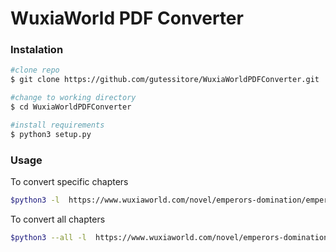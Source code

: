 # WuxiaWorld PDF Converter

### Instalation
```bash
#clone repo
$ git clone https://github.com/gutessitore/WuxiaWorldPDFConverter.git

#change to working directory
$ cd WuxiaWorldPDFConverter

#install requirements
$ python3 setup.py
```
### Usage
To convert specific chapters
```bash
$python3 -l  https://www.wuxiaworld.com/novel/emperors-domination/emperor-chapter-12 -s 5 -e 10
```
To convert all chapters
```bash
$python3 --all -l  https://www.wuxiaworld.com/novel/emperors-domination/emperor-chapter-12
```